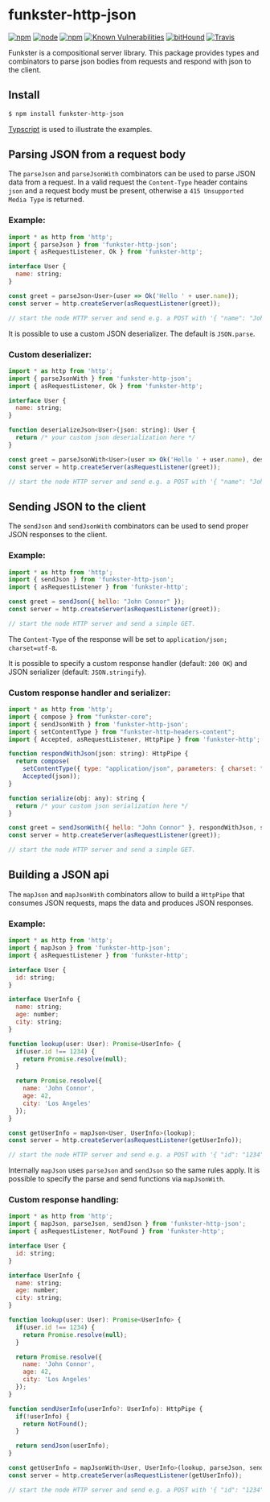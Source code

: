 # funkster-http-json

[![npm](https://img.shields.io/npm/v/funkster-http-json.svg)](https://www.npmjs.com/package/funkster-http-json)
[![node](https://img.shields.io/node/v/funkster-http-json.svg)](http://nodejs.org/download/)
[![npm](https://img.shields.io/npm/dt/funkster-http-json.svg)](https://www.npmjs.com/package/funkster-http-json)
[![Known Vulnerabilities](https://snyk.io/test/github/bomret/funkster-http-json/badge.svg)](https://snyk.io/test/github/bomret/funkster-http-json)
[![bitHound](https://img.shields.io/bithound/code/github/bomret/funkster-http-json.svg)](https://www.bithound.io/github/Bomret/funkster-http-json/master)
[![Travis](https://travis-ci.org/Bomret/funkster-http-json.svg?branch=master)](https://travis-ci.org/Bomret/funkster-http-json)

Funkster is a compositional server library. This package provides types and combinators to parse json bodies from requests and respond with json to the client.

## Install
```bash
$ npm install funkster-http-json
```

[Typscript](http://www.typescriptlang.org/) is used to illustrate the examples.

## Parsing JSON from a request body
The `parseJson` and `parseJsonWith` combinators can be used to parse JSON data from a request.
In a valid request the `Content-Type` header contains `json` and a request body must be present, otherwise a `415 Unsupported Media Type` is returned.

### Example:
```javascript
import * as http from 'http';
import { parseJson } from 'funkster-http-json';
import { asRequestListener, Ok } from 'funkster-http';

interface User {
  name: string;
}

const greet = parseJson<User>(user => Ok('Hello ' + user.name));
const server = http.createServer(asRequestListener(greet));

// start the node HTTP server and send e.g. a POST with '{ "name": "John Connor" }'.
```

It is possible to use a custom JSON deserializer. The default is `JSON.parse`.

### Custom deserializer:
```javascript
import * as http from 'http';
import { parseJsonWith } from 'funkster-http-json';
import { asRequestListener, Ok } from 'funkster-http';

interface User {
  name: string;
}

function deserializeJson<User>(json: string): User {
  return /* your custom json deserialization here */
}

const greet = parseJsonWith<User>(user => Ok('Hello ' + user.name), deserializeJson);
const server = http.createServer(asRequestListener(greet));

// start the node HTTP server and send e.g. a POST with '{ "name": "John Connor" }'.
```

## Sending JSON to the client
The `sendJson` and `sendJsonWith` combinators can be used to send proper JSON responses to the client.

### Example:
```javascript
import * as http from 'http';
import { sendJson } from 'funkster-http-json';
import { asRequestListener } from 'funkster-http';

const greet = sendJson({ hello: "John Connor" });
const server = http.createServer(asRequestListener(greet));

// start the node HTTP server and send a simple GET.
```

The `Content-Type` of the response will be set to `application/json; charset=utf-8`.

It is possible to specify a custom response handler (default: `200 OK`) and JSON serializer (default: `JSON.stringify`).

### Custom response handler and serializer:
```javascript
import * as http from 'http';
import { compose } from "funkster-core";
import { sendJsonWith } from 'funkster-http-json';
import { setContentType } from "funkster-http-headers-content";
import { Accepted, asRequestListener, HttpPipe } from 'funkster-http';

function respondWithJson(json: string): HttpPipe {
  return compose(
    setContentType({ type: "application/json", parameters: { charset: "ascii" } }),
    Accepted(json));
}

function serialize(obj: any): string {
  return /* your custom json serialization here */
}

const greet = sendJsonWith({ hello: "John Connor" }, respondWithJson, serialize);
const server = http.createServer(asRequestListener(greet));

// start the node HTTP server and send a simple GET.
```

## Building a JSON api
The `mapJson` and `mapJsonWith` combinators allow to build a `HttpPipe` that consumes JSON requests, maps the data and produces JSON responses.

### Example:
```javascript
import * as http from 'http';
import { mapJson } from 'funkster-http-json';
import { asRequestListener } from 'funkster-http';

interface User {
  id: string;
}

interface UserInfo {
  name: string;
  age: number;
  city: string;
}

function lookup(user: User): Promise<UserInfo> {
  if(user.id !== 1234) {
    return Promise.resolve(null);
  }

  return Promise.resolve({
    name: 'John Connor',
    age: 42,
    city: 'Los Angeles'
  });
}

const getUserInfo = mapJson<User, UserInfo>(lookup);
const server = http.createServer(asRequestListener(getUserInfo));

// start the node HTTP server and send e.g. a POST with '{ "id": "1234" }'.
```

Internally `mapJson` uses `parseJson` and `sendJson` so the same rules apply.
It is possible to specify the parse and send functions via `mapJsonWith`.

### Custom response handling:
```javascript
import * as http from 'http';
import { mapJson, parseJson, sendJson } from 'funkster-http-json';
import { asRequestListener, NotFound } from 'funkster-http';

interface User {
  id: string;
}

interface UserInfo {
  name: string;
  age: number;
  city: string;
}

function lookup(user: User): Promise<UserInfo> {
  if(user.id !== 1234) {
    return Promise.resolve(null);
  }

  return Promise.resolve({
    name: 'John Connor',
    age: 42,
    city: 'Los Angeles'
  });
}

function sendUserInfo(userInfo?: UserInfo): HttpPipe {
  if(!userInfo) {
    return NotFound();
  }

  return sendJson(userInfo);
} 

const getUserInfo = mapJsonWith<User, UserInfo>(lookup, parseJson, sendUserInfo);
const server = http.createServer(asRequestListener(getUserInfo));

// start the node HTTP server and send e.g. a POST with '{ "id": "1234" }'.
```
